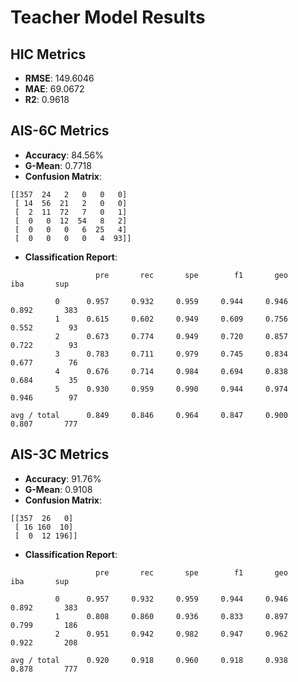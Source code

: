 
# Teacher Model Results

## HIC Metrics
- **RMSE**: 149.6046
- **MAE**: 69.0672
- **R2**: 0.9618

## AIS-6C Metrics
- **Accuracy**: 84.56%
- **G-Mean**: 0.7718
- **Confusion Matrix**:
```
[[357  24   2   0   0   0]
 [ 14  56  21   2   0   0]
 [  2  11  72   7   0   1]
 [  0   0  12  54   8   2]
 [  0   0   0   6  25   4]
 [  0   0   0   0   4  93]]
```
- **Classification Report**:
```
                   pre       rec       spe        f1       geo       iba       sup

          0      0.957     0.932     0.959     0.944     0.946     0.892       383
          1      0.615     0.602     0.949     0.609     0.756     0.552        93
          2      0.673     0.774     0.949     0.720     0.857     0.722        93
          3      0.783     0.711     0.979     0.745     0.834     0.677        76
          4      0.676     0.714     0.984     0.694     0.838     0.684        35
          5      0.930     0.959     0.990     0.944     0.974     0.946        97

avg / total      0.849     0.846     0.964     0.847     0.900     0.807       777

```

## AIS-3C Metrics
- **Accuracy**: 91.76%
- **G-Mean**: 0.9108
- **Confusion Matrix**:
```
[[357  26   0]
 [ 16 160  10]
 [  0  12 196]]
```
- **Classification Report**:
```
                   pre       rec       spe        f1       geo       iba       sup

          0      0.957     0.932     0.959     0.944     0.946     0.892       383
          1      0.808     0.860     0.936     0.833     0.897     0.799       186
          2      0.951     0.942     0.982     0.947     0.962     0.922       208

avg / total      0.920     0.918     0.960     0.918     0.938     0.878       777

```
